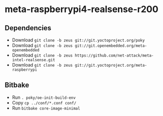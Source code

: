 # meta-raspberrypi4-realsense-r200

## Dependencies

* Download `git clone -b zeus git://git.yoctoproject.org/poky`
* Download `git clone -b zeus git://git.openembedded.org/meta-openembedded`
* Download `git clone -b zeus https://github.com/net-attack/meta-intel-realsense.git`
* Download `git clone -b zeus git://git.yoctoproject.org/meta-raspberrypi`


## Bitbake

* Run `. poky/oe-init-build-env`
* Copy `cp ../conf/*.conf conf/`
* Run `bitbake core-image-minimal`
